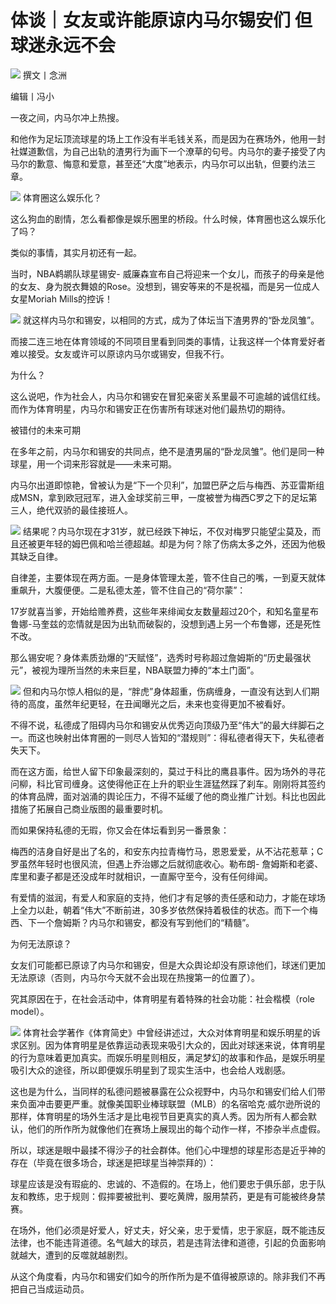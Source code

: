 

# 体谈｜女友或许能原谅内马尔锡安们 但球迷永远不会

![](https://inews.gtimg.com/news_bt/O1Tud1BTX1opoGuEukAJimpbIPWm2SMQEHmqlctU4WIFwAA/1000)
撰文丨念洲

编辑丨冯小

一夜之间，内马尔冲上热搜。

和他作为足坛顶流球星的场上工作没有半毛钱关系，而是因为在赛场外，他用一封社媒道歉信，为自己出轨的渣男行为画下一个潦草的句号。内马尔的妻子接受了内马尔的歉意、悔意和爱意，甚至还“大度”地表示，内马尔可以出轨，但要约法三章。

![](https://inews.gtimg.com/news_bt/OLIgaUMc171xAUNI4TtGO5sbY0iZ7Gr6tleg9f-lQt6SQAA/1000)
体育圈这么娱乐化？

这么狗血的剧情，怎么看都像是娱乐圈里的桥段。什么时候，体育圈也这么娱乐化了吗？

类似的事情，其实月初还有一起。

当时，NBA鹈鹕队球星锡安-
威廉森宣布自己将迎来一个女儿，而孩子的母亲是他的女友、身为脱衣舞娘的Rose。没想到，锡安等来的不是祝福，而是另一位成人女星Moriah Mills的控诉！

![](https://inews.gtimg.com/news_bt/OvDM8So8waONGuOI1sFJxoXm93dkBAPSY6DztpDfh9K8oAA/1000)
就这样内马尔和锡安，以相同的方式，成为了体坛当下渣男界的“卧龙凤雏”。

而接二连三地在体育领域的不同项目里看到同类的事情，让我这样一个体育爱好者难以接受。女友或许可以原谅内马尔或锡安，但我不行。

为什么？

这么说吧，作为社会人，内马尔和锡安在冒犯亲密关系里最不可逾越的诚信红线。而作为体育明星，内马尔和锡安正在伤害所有球迷对他们最热切的期待。

被错付的未来可期

在多年之前，内马尔和锡安的共同点，绝不是渣男届的“卧龙凤雏”。他们是同一种球星，用一个词来形容就是——未来可期。

内马尔出道即惊艳，曾被认为是“下一个贝利”，加盟巴萨之后与梅西、苏亚雷斯组成MSN，拿到欧冠冠军，进入金球奖前三甲，一度被誉为梅西C罗之下的足坛第三人，绝代双骄的最佳接班人。

![](https://inews.gtimg.com/news_bt/OEVj-KoR4YOurOos5yrqbAOCTaAyBN-UtKo2mIT71-ItcAA/1000)
结果呢？内马尔现在才31岁，就已经跌下神坛，不仅对梅罗只能望尘莫及，而且还被更年轻的姆巴佩和哈兰德超越。却是为何？除了伤病太多之外，还因为他极其缺乏自律。

自律差，主要体现在两方面。一是身体管理太差，管不住自己的嘴，一到夏天就体重飙升，大腹便便。二是私德太差，管不住自己的“荷尔蒙”：

17岁就喜当爹，开始给赡养费，这些年来绯闻女友数量超过20个，和知名童星布鲁娜-马奎兹的恋情就是因为出轨而破裂的，没想到遇上另一个布鲁娜，还是死性不改。

那么锡安呢？身体素质劲爆的“天赋怪”，选秀时号称超过詹姆斯的“历史最强状元”，被视为理所当然的未来巨星，NBA联盟力捧的“本土门面”。

![](https://inews.gtimg.com/news_bt/OE6Ao4M6eDYU-EVYJV3nhnJpaJHZyxu4jE8gY1jgDzhocAA/1000)
但和内马尔惊人相似的是，“胖虎”身体超重，伤病缠身，一直没有达到人们期待的高度，虽然年纪更轻，在丑闻曝光之后，未来也变得更加不被看好。

不得不说，私德成了阻碍内马尔和锡安从优秀迈向顶级乃至“伟大”的最大绊脚石之一。而这也映射出体育圈的一则尽人皆知的“潜规则”：得私德者得天下，失私德者失天下。

而在这方面，给世人留下印象最深刻的，莫过于科比的鹰县事件。因为场外的寻花问柳，科比官司缠身。这使得他正在上升的职业生涯猛然踩了刹车。刚刚将其签约的体育品牌，面对汹涌的舆论压力，不得不延缓了他的商业推广计划。科比也因此措施了拓展自己商业版图的最重要时机。

而如果保持私德的无瑕，你又会在体坛看到另一番景象：

梅西的洁身自好是出了名的，和安东内拉青梅竹马，恩恩爱爱，从不沾花惹草；C罗虽然年轻时也很风流，但遇上乔治娜之后就彻底收心。勒布朗-
詹姆斯和老婆、库里和妻子都是还没成年时就相识，一直厮守至今，没有任何绯闻。

有爱情的滋润，有爱人和家庭的支持，他们才有足够的责任感和动力，才能在球场上全力以赴，朝着“伟大”不断前进，30多岁依然保持着极佳的状态。而下一个梅西、下一个詹姆斯？内马尔和锡安，都没有写到他们的“精髓”。

为何无法原谅？

女友们可能都已原谅了内马尔和锡安，但是大众舆论却没有原谅他们，球迷们更加无法原谅（否则，内马尔今天就不会出现在热搜第一的位置了）。

究其原因在于，在社会活动中，体育明星有着特殊的社会功能：社会楷模（role model）。

![](https://inews.gtimg.com/news_bt/OfODCL0yJiKUkMpyE8Eu3QeRNkcMyyCoLcs_NnGJ-q1isAA/1000)
体育社会学著作《体育简史》中曾经讲述过，大众对体育明星和娱乐明星的诉求区别。因为体育明星是依靠运动表现来吸引大众的，因此对球迷来说，体育明星的行为意味着更加真实。而娱乐明星则相反，满足梦幻的故事和作品，是娱乐明星吸引大众的途径，所以即便娱乐明星到了现实生活中，也会给人戏剧感。

这也是为什么，当同样的私德问题被暴露在公众视野中，内马尔和锡安们给人们带来负面冲击要更严重。就像美国职业棒球联盟（MLB）的名宿哈克·威尔逊所说的那样，体育明星的场外生活才是比电视节目更真实的真人秀。因为所有人都会默认，他们的所作所为就像他们在赛场上展现出的每个动作一样，不掺杂半点虚假。

所以，球迷是眼中最揉不得沙子的社会群体。他们心中理想的球星形态是近乎神的存在（毕竟在很多场合，球迷是把球星当神崇拜的）：

球星应该是没有瑕疵的、忠诚的、不造假的。在场上，他们要忠于俱乐部，忠于队友和教练，忠于规则：假摔要被批判、要吃黄牌，服用禁药，更是有可能被终身禁赛。

在场外，他们必须是好爱人，好丈夫，好父亲，忠于爱情，忠于家庭，既不能违反法律，也不能违背道德。名气越大的球员，若是违背法律和道德，引起的负面影响就越大，遭到的反噬就越剧烈。

从这个角度看，内马尔和锡安们如今的所作所为是不值得被原谅的。除非我们不再把自己当成运动员。

